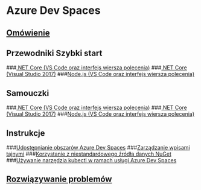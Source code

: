 # Azure Dev Spaces
## [Omówienie](azure-dev-spaces.md)

## Przewodniki Szybki start
###[.NET Core (VS Code oraz interfejs wiersza polecenia)](quickstart-netcore.md)
###[.NET Core (Visual Studio 2017)](quickstart-netcore-visualstudio.md)
###[Node.js (VS Code oraz interfejs wiersza polecenia)](quickstart-nodejs.md)

## Samouczki
###[.NET Core (VS Code oraz interfejs wiersza polecenia)](get-started-netcore.md)
###[.NET Core (Visual Studio 2017)](get-started-netcore-visualstudio.md)
###[Node.js (VS Code oraz interfejs wiersza polecenia)](get-started-nodejs.md)

## Instrukcje
###[Udostępnianie obszarów Azure Dev Spaces](how-to/share-dev-spaces.md)
###[Zarządzanie wpisami tajnymi](how-to/manage-secrets.md)
###[Korzystanie z niestandardowego źródła danych NuGet](how-to/use-custom-nuget-feed.md)
###[Używanie narzędzia kubectl w ramach usługi Azure Dev Spaces](how-to/use-kubectl-with-azure-dev-spaces.md)

## [Rozwiązywanie problemów](troubleshooting.md)



